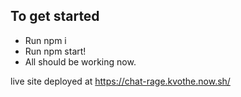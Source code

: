 ## To get started

- Run npm i
- Run npm start!
- All should be working now.

live site deployed at https://chat-rage.kvothe.now.sh/
